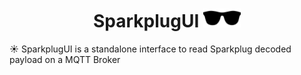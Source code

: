 <h1 align="center">
    SparkplugUI <img alt="Gatsby" src="src/front/static/images/logo.svg" width="60" />
</h1>

☀️ SparkplugUI is a standalone interface to read Sparkplug decoded payload on a MQTT Broker 
